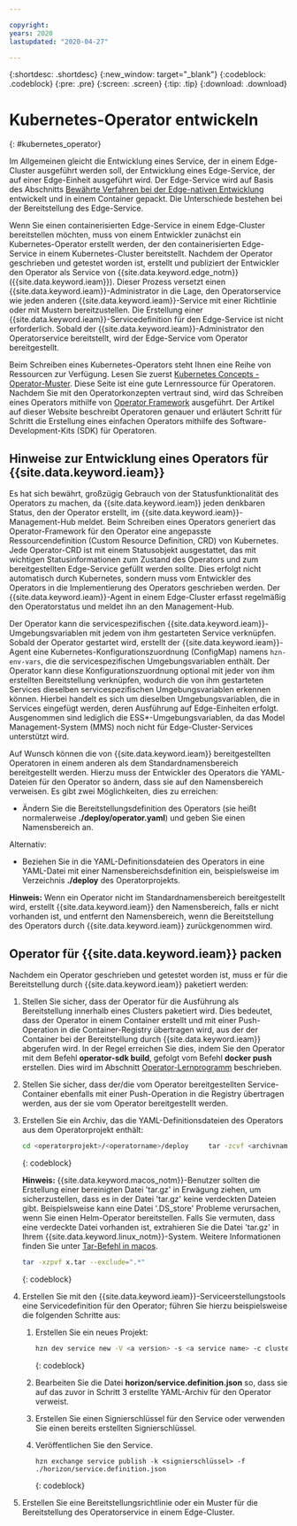 ```yaml
---

copyright:
years: 2020
lastupdated: "2020-04-27"

---
```


{:shortdesc: .shortdesc}
{:new_window: target="_blank"}
{:codeblock: .codeblock}
{:pre: .pre}
{:screen: .screen}
{:tip: .tip}
{:download: .download}

# Kubernetes-Operator entwickeln
{: #kubernetes_operator}

Im Allgemeinen gleicht die Entwicklung eines Service, der in einem Edge-Cluster ausgeführt werden soll, der Entwicklung eines Edge-Service, der auf einer Edge-Einheit ausgeführt wird. Der Edge-Service wird auf Basis des Abschnitts [Bewährte Verfahren bei der Edge-nativen Entwicklung](../OH/docs/developing/best_practices.md) entwickelt und in einem Container gepackt. Die Unterschiede bestehen bei der Bereitstellung des Edge-Service.

Wenn Sie einen containerisierten Edge-Service in einem Edge-Cluster bereitstellen möchten, muss von einem Entwickler zunächst ein Kubernetes-Operator erstellt werden, der den containerisierten Edge-Service in einem Kubernetes-Cluster bereitstellt. Nachdem der Operator geschrieben und getestet worden ist, erstellt und publiziert der Entwickler den Operator als Service von {{site.data.keyword.edge_notm}} ({{site.data.keyword.ieam}}). Dieser Prozess versetzt einen {{site.data.keyword.ieam}}-Administrator in die Lage, den Operatorservice wie jeden anderen  {{site.data.keyword.ieam}}-Service mit einer Richtlinie oder mit Mustern bereitzustellen. Die Erstellung einer  {{site.data.keyword.ieam}}-Servicedefinition für den Edge-Service ist nicht erforderlich. Sobald der {{site.data.keyword.ieam}}-Administrator den Operatorservice bereitstellt, wird der Edge-Service vom Operator bereitgestellt.

Beim Schreiben eines Kubernetes-Operators steht Ihnen eine Reihe von Ressourcen zur Verfügung. Lesen Sie zuerst [Kubernetes Concepts - Operator-Muster](https://kubernetes.io/docs/concepts/extend-kubernetes/operator/). Diese Seite ist eine gute Lernressource für Operatoren. Nachdem Sie mit den Operatorkonzepten vertraut sind, wird das Schreiben eines Operators mithilfe von [Operator Framework](https://operatorframework.io/) ausgeführt. Der Artikel auf dieser Website beschreibt Operatoren genauer und erläutert Schritt für Schritt die Erstellung eines einfachen Operators mithilfe des Software-Development-Kits (SDK) für Operatoren.

## Hinweise zur Entwicklung eines Operators für {{site.data.keyword.ieam}}

Es hat sich bewährt, großzügig Gebrauch von der Statusfunktionalität des Operators zu machen, da {{site.data.keyword.ieam}} jeden denkbaren Status, den der Operator erstellt, im {{site.data.keyword.ieam}}-Management-Hub meldet. Beim Schreiben eines Operators generiert das Operator-Framework für den Operator eine angepasste Ressourcendefinition (Custom Resource Definition, CRD) von Kubernetes. Jede Operator-CRD ist mit einem Statusobjekt ausgestattet, das mit wichtigen Statusinformationen zum Zustand des Operators und zum bereitgestellten Edge-Service gefüllt werden sollte. Dies erfolgt nicht automatisch durch Kubernetes, sondern muss vom Entwickler des Operators in die Implementierung des Operators geschrieben werden. Der {{site.data.keyword.ieam}}-Agent in einem Edge-Cluster erfasst regelmäßig den Operatorstatus und meldet ihn an den Management-Hub.

Der Operator kann die servicespezifischen {{site.data.keyword.ieam}}-Umgebungsvariablen mit jedem von ihm gestarteten Service verknüpfen. Sobald der Operator gestartet wird, erstellt der {{site.data.keyword.ieam}}-Agent eine Kubernetes-Konfigurationszuordnung (ConfigMap) namens `hzn-env-vars`, die die servicespezifischen Umgebungsvariablen enthält. Der Operator kann diese Konfigurationszuordnung optional mit jeder von ihm erstellten Bereitstellung verknüpfen, wodurch die von ihm gestarteten Services dieselben servicespezifischen Umgebungsvariablen erkennen können. Hierbei handelt es sich um dieselben Umgebungsvariablen, die in Services eingefügt werden, deren Ausführung auf Edge-Einheiten erfolgt. Ausgenommen sind lediglich die ESS*-Umgebungsvariablen, da das Model Management-System (MMS) noch nicht für Edge-Cluster-Services unterstützt wird.

Auf Wunsch können die von {{site.data.keyword.ieam}} bereitgestellten Operatoren in einem anderen als dem Standardnamensbereich bereitgestellt werden. Hierzu muss der Entwickler des Operators die YAML-Dateien für den Operator so ändern, dass sie auf den Namensbereich verweisen. Es gibt zwei Möglichkeiten, dies zu erreichen:

* Ändern Sie die Bereitstellungsdefinition des Operators (sie heißt normalerweise **./deploy/operator.yaml**) und geben Sie einen Namensbereich an.

Alternativ:

* Beziehen Sie in die YAML-Definitionsdateien des Operators in eine YAML-Datei mit einer Namensbereichsdefinition ein, beispielsweise im Verzeichnis  **./deploy** des Operatorprojekts.

**Hinweis:** Wenn ein Operator nicht im Standardnamensbereich bereitgestellt wird, erstellt {{site.data.keyword.ieam}} den Namensbereich, falls er nicht vorhanden ist, und entfernt den Namensbereich, wenn die Bereitstellung des Operators durch {{site.data.keyword.ieam}} zurückgenommen wird.

## Operator für {{site.data.keyword.ieam}} packen

Nachdem ein Operator geschrieben und getestet worden ist, muss er für die Bereitstellung durch {{site.data.keyword.ieam}} paketiert werden:

1. Stellen Sie sicher, dass der Operator für die Ausführung als Bereitstellung innerhalb eines Clusters paketiert wird. Dies bedeutet, dass der Operator in einem Container erstellt und mit einer Push-Operation in die Container-Registry übertragen wird, aus der der Container bei der Bereitstellung durch {{site.data.keyword.ieam}} abgerufen wird. In der Regel erreichen Sie dies, indem Sie den Operator mit dem Befehl **operator-sdk build**, gefolgt vom Befehl **docker push** erstellen. Dies wird im Abschnitt [Operator-Lernprogramm](https://sdk.operatorframework.io/docs/building-operators/golang/tutorial/#2-run-as-a-deployment-inside-the-cluster) beschrieben.

2. Stellen Sie sicher, dass der/die vom Operator bereitgestellten Service-Container ebenfalls mit einer Push-Operation in die Registry übertragen werden, aus der sie vom Operator bereitgestellt werden.

3. Erstellen Sie ein Archiv, das die YAML-Definitionsdateien des Operators aus dem Operatorprojekt enthält:

   ```bash
   cd <operatorprojekt>/<operatorname>/deploy     tar -zcvf <archivname>.tar.gz ./*
   ```
   {: codeblock}

   **Hinweis:** {{site.data.keyword.macos_notm}}-Benutzer sollten die Erstellung einer bereinigten Datei 'tar.gz' in Erwägung ziehen, um sicherzustellen, dass es in der Datei 'tar.gz' keine verdeckten Dateien gibt. Beispielsweise kann eine Datei '.DS_store' Probleme verursachen, wenn Sie einen Helm-Operator bereitstellen. Falls Sie vermuten, dass eine verdeckte Datei vorhanden ist, extrahieren Sie die Datei 'tar.gz' in Ihrem {{site.data.keyword.linux_notm}}-System. Weitere Informationen finden Sie unter [Tar-Befehl in macos](https://stackoverflow.com/questions/8766730/tar-command-in-mac-os-x-adding-hidden-files-why).

   ```bash
   tar -xzpvf x.tar --exclude=".*"
   ```
   {: codeblock}

4. Erstellen Sie mit den {{site.data.keyword.ieam}}-Serviceerstellungstools eine Servicedefinition für den Operator; führen Sie hierzu beispielsweise die folgenden Schritte aus:

   1. Erstellen Sie ein neues Projekt:

      ```bash
      hzn dev service new -V <a version> -s <a service name> -c cluster
      ```
      {: codeblock}

   2. Bearbeiten Sie die Datei **horizon/service.definition.json** so, dass sie auf das zuvor in Schritt 3 erstellte YAML-Archiv für den Operator verweist.

   3. Erstellen Sie einen Signierschlüssel für den Service oder verwenden Sie einen bereits erstellten Signierschlüssel.

   4. Veröffentlichen Sie den Service.

      ```
      hzn exchange service publish -k <signierschlüssel> -f ./horizon/service.definition.json
      ```
      {: codeblock}

5. Erstellen Sie eine Bereitstellungsrichtlinie oder ein Muster für die Bereitstellung des Operatorservice in einem Edge-Cluster.
